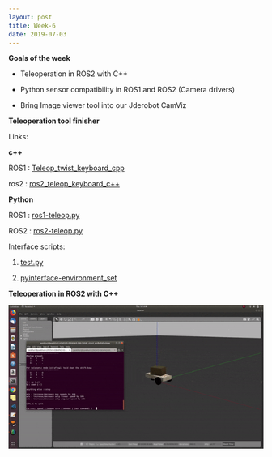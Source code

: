 ```yaml
---
layout: post
title: Week-6
date: 2019-07-03
---	
```


**Goals of the week**

* Teleoperation in ROS2 with C++

* Python sensor compatibility in ROS1 and ROS2 (Camera drivers)

* Bring Image viewer tool into our Jderobot CamViz 

**Teleoperation tool finisher**

Links: 

**c++**

ROS1 : [Teleop_twist_keyboard_cpp](https://github.com/TheRoboticsClub/colab-gsoc2019-Pankhuri_Vanjani/tree/master/Teleoperation_tool/teleop_twist_keyboard_cpp)

ros2 : [ros2_teleop_keyboard_c++](https://github.com/TheRoboticsClub/colab-gsoc2019-Pankhuri_Vanjani/tree/master/Teleoperation_tool/ros2_teleop_keyboard_c%2B%2B)

**Python**

ROS1 : [ros1-teleop.py](https://github.com/TheRoboticsClub/colab-gsoc2019-Pankhuri_Vanjani/blob/master/Teleoperation_tool/ros1-teleop.py)

ROS2 : [ros2-teleop.py](https://github.com/TheRoboticsClub/colab-gsoc2019-Pankhuri_Vanjani/blob/master/Teleoperation_tool/ros2-teleop.py)

Interface scripts:

1. [test.py](https://github.com/TheRoboticsClub/colab-gsoc2019-Pankhuri_Vanjani/blob/master/Teleoperation_tool/test.py)

2. [pyinterface-environment_set](https://github.com/TheRoboticsClub/colab-gsoc2019-Pankhuri_Vanjani/blob/master/Teleoperation_tool/pyinterface.py)

**Teleoperation in ROS2 with C++**

 ![dolly-move-teleop-C++](../img/dolly-move-teleop-C++.gif)

